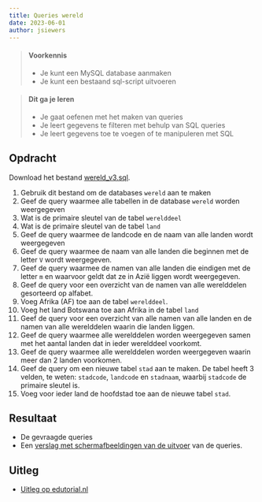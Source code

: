```yaml
---
title: Queries wereld 
date: 2023-06-01
author: jsiewers
---
```

> #### Voorkennis
> * Je kunt een MySQL database aanmaken
> * Je kunt een bestaand sql-script uitvoeren

> #### Dit ga je leren
> * Je gaat oefenen met het maken van queries
> * Je leert gegevens te filteren met behulp van SQL queries
> * Je leert gegevens toe te voegen of te manipuleren met SQL

## Opdracht
Download het bestand [wereld_v3.sql](https://static.edutorial.nl/dbq/wereld_v3.sql).
1. Gebruik dit bestand om de databases `wereld` aan te maken
2. Geef de query waarmee alle tabellen in de database `wereld` worden weergegeven
3. Wat is de primaire sleutel van de tabel `werelddeel`
4. Wat is de primaire sleutel van de tabel `land`
5. Geef de query waarmee de landcode en de naam van alle landen wordt weergegeven
6. Geef de query waarmee de naam van alle landen die beginnen met de letter `V` wordt weergegeven.
7. Geef de query waarmee de namen van alle landen die eindigen met de letter `m` en waarvoor geldt dat ze in Azië liggen wordt weergegeven.
8. Geef de query voor een overzicht van de namen van alle werelddelen gesorteerd op alfabet.
9. Voeg Afrika (AF) toe aan de tabel `werelddeel`.
10. Voeg het land Botswana toe aan Afrika in de tabel `land`
11. Geef de query voor een overzicht van alle namen van alle landen en de namen van alle werelddelen waarin die landen liggen.
12. Geef de query waarmee alle werelddelen worden weergegeven samen met het aantal landen dat in ieder werelddeel voorkomt.
13. Geef de query waarmee alle werelddelen worden weergegeven waarin meer dan 2 landen voorkomen.
14. Geef de query om een nieuwe tabel `stad` aan te maken. De tabel heeft 3 velden, te weten: `stadcode`, `landcode` en `stadnaam`, waarbij `stadcode` de primaire sleutel is. 
15. Voeg voor ieder land de hoofdstad toe aan de nieuwe tabel `stad`.

## Resultaat
* De gevraagde queries
* Een [verslag met schermafbeeldingen van de uitvoer](https://static.edutorial.nl/dbq/SQL_Verslag.docx) van de queries.

## Uitleg
* [Uitleg op edutorial.nl](https://www.edutorial.nl/dbq/introductie/)
